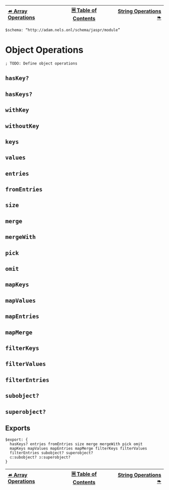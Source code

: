 [☙ Array Operations][prev] | [🗏 Table of Contents][toc] | [String Operations ❧][next]
:---|:---:|---:

    $schema: “http://adam.nels.onl/schema/jaspr/module”

# Object Operations

    ; TODO: Define object operations

## `hasKey?`

## `hasKeys?`

## `withKey`

## `withoutKey`

## `keys`

## `values`

## `entries`

## `fromEntries`

## `size`

## `merge`

## `mergeWith`

## `pick`

## `omit`

## `mapKeys`

## `mapValues`

## `mapEntries`

## `mapMerge`

## `filterKeys`

## `filterValues`

## `filterEntries`

## `subobject?`

## `superobject?`

## Exports

    $export: {
      hasKeys? entries fromEntries size merge mergeWith pick omit
      mapKeys mapValues mapEntries mapMerge filterKeys filterValues
      filterEntries subobject? superobject?
      ⪽:subobject? ⪾:superobject?
    }

[☙ Array Operations][prev] | [🗏 Table of Contents][toc] | [String Operations ❧][next]
:---|:---:|---:

[toc]: jaspr.jaspr.md
[prev]: arrays.jaspr.md
[next]: strings.jaspr.md
